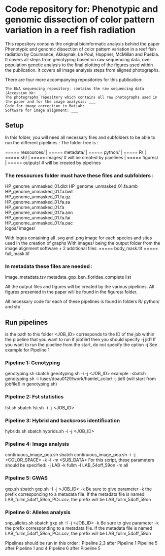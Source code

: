 # Code repository for: Phenotypic and genomic dissection of color pattern variation in a reef fish radiation

This repository contains the original bioinformatic analysis behind the paper Phenotypic and genomic dissection of color pattern variation in a reef fish radiation by Coulmance, Akkaynak, Le Poul, Hoppner, McMillan and Puebla.
It covers all steps from genotyping based on raw sequencing data, over population genetic analysis to the final plotting of the figures used within the publication.
It covers all image analysis steps from aligned photographs.

There are four more accompanying repositories for this publication:

    The ENA sequencing repository: contains the raw sequencing data (Accession Nr: ___)
    The photographs repository which contains all raw photographs used in the paper and for the image analysis: ___
    Code for image correction in MatLab: ___
    Software for image alignment: ___


## Setup

In this folder, you will need all necessary files and subfolders to be able to run the different pipelines : 
The folder tree is  :

===== ressources/
|
===== metadata/
|
===== python/
|
===== R/
|
===== sh/
|
===== images/ # will be created by pipelines
|
===== figures/
|
===== outputs/ # will be created by pipelines

### The ressources folder must have these files and subfolders :
HP_genome_unmasked_01.dict 
HP_genome_unmasked_01.fa.amb  
HP_genome_unmasked_01.fa.bwt  
HP_genome_unmasked_01.fa.gz   
HP_genome_unmasked_01.fa.sa  
HP_genome_unmasked_01.fa    
HP_genome_unmasked_01.fa.ann  
HP_genome_unmasked_01.fa.fai  
HP_genome_unmasked_01.fa.pac  
logos/
images/

With logos containing all .svg and .png image for each species and sites used in the creation of graphs
With images/ being the output folder from the image alignment software + 2 additional files:
===== body_mask.tif
===== full_mask.tif 

### In metadata these files are needed :
image_metadata.tsv
metadata_gxp_ben_floridae_complete
list

All the output files and figures will be created by the various pipelines.
All figures presented in the paper will be found in the figures/ folder.

All necessary code for each of these pipelines is found in folders R/ python/ and sh/ 


## Run pipelines

<PATH> is the path to this folder
<JOB_ID> corresponds to the ID of the job within the pipeline that you want to run if jobfile1 then you should specify -j jid1
If you want to run the pipeline from the start, do not specify the option -j 
See example for Pipeline 1 

### Pipeline 1: Genotyping
genotyping.sh 
sbatch genotyping.sh -i <PATH> -j <JOB_ID>
example : sbatch genotyping.sh -i /user/doau0129/work/hamlet_color/ -j jid6 (will start from jobfile6 in genotyping.sh)

### Pipeline 2: Fst statistics 
fst.sh
sbatch fst.sh -i <PATH> -j <JOB_ID>

### Pipeline 3: Hybrid and backcross identification
hybrids.sh
sbatch hybrids.sh -i <PATH> -j <JOB_ID>

### Pipeline 4: Image analysis
continuous_image_pca.sh
sbatch continuous_image_pca.sh -i <PATH> -j <COLOR_SPACE> -k <MASK> -l <DATA> -m <SUB_DATA>
For this script, these parameters should be specified:
-j LAB
-k fullm
-l LAB_54off_59on
-m all

### Pipeline 5: GWAS
gxp.sh
sbatch gxp.sh -I <PATH> -j <JOB_ID> -k <DATASET>
Be sure to give parameter -k the prefix corresponding to a metadata file.
If the metadata file is named LAB_fullm_54off_59on_PCs.csv, the prefix will be LAB_fullm_54off_59on

### Pipeline 6: Alleles analysis
snp_alleles.sh
sbatch gxp.sh -I <PATH> -j <JOB_ID> -k <DATASET>
Be sure to give parameter -k the prefix corresponding to a metadata file.
If the metadata file is named LAB_fullm_54off_59on_PCs.csv, the prefix will be LAB_fullm_54off_59on


Pipelines should be run in this order : 
Pipeline 2,3 after Pipeline 1
Pipeline 5 after Pipeline 1 and 4
Pipeline 6 after Pipeline 5






